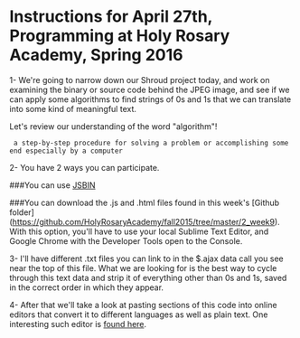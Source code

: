 # Instructions for April 27th, Programming at Holy Rosary Academy, Spring 2016


1- We're going to narrow down our Shroud project today, and work on examining the binary or source code behind the JPEG image, and see if we can apply some algorithms to find strings of 0s and 1s that we can translate into some kind of meaningful text.

Let's review our understanding of the word "algorithm"!

     a step-by-step procedure for solving a problem or accomplishing some end especially by a computer

2- You have 2 ways you can participate. 

###You can use [JSBIN](http://jsbin.com/qoyacu/edit?html,js,console)

###You can download the .js and .html files found in this week's [Github folder] (https://github.com/HolyRosaryAcademy/fall2015/tree/master/2_week9). With this option, you'll have to use your local Sublime Text Editor, and Google Chrome with the Developer Tools open to the Console.

3- I'll have different .txt files you can link to in the $.ajax data call you see near the top of this file. What we are looking for is the best way to cycle through this text data and strip it of everything other than 0s and 1s, saved in the correct order in which they appear.

4- After that we'll take a look at pasting sections of this code into online editors that convert it to different languages as well as plain text. One interesting such editor is [found here](https://paulschou.com/tools/xlate/).